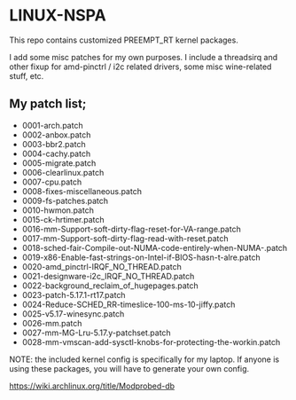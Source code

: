 # LINUX-NSPA

This repo contains customized PREEMPT_RT kernel packages.

I add some misc patches for my own purposes. I include a threadsirq and other fixup for
amd-pinctrl / i2c related drivers, some misc wine-related stuff, etc.

## My patch list;

* 0001-arch.patch
* 0002-anbox.patch
* 0003-bbr2.patch
* 0004-cachy.patch
* 0005-migrate.patch
* 0006-clearlinux.patch
* 0007-cpu.patch
* 0008-fixes-miscellaneous.patch
* 0009-fs-patches.patch
* 0010-hwmon.patch
* 0015-ck-hrtimer.patch
* 0016-mm-Support-soft-dirty-flag-reset-for-VA-range.patch
* 0017-mm-Support-soft-dirty-flag-read-with-reset.patch
* 0018-sched-fair-Compile-out-NUMA-code-entirely-when-NUMA-.patch
* 0019-x86-Enable-fast-strings-on-Intel-if-BIOS-hasn-t-alre.patch
* 0020-amd_pinctrl-IRQF_NO_THREAD.patch
* 0021-designware-i2c_IRQF_NO_THREAD.patch
* 0022-background_reclaim_of_hugepages.patch
* 0023-patch-5.17.1-rt17.patch
* 0024-Reduce-SCHED_RR-timeslice-100-ms-10-jiffy.patch
* 0025-v5.17-winesync.patch
* 0026-mm.patch
* 0027-mm-MG-Lru-5.17.y-patchset.patch
* 0028-mm-vmscan-add-sysctl-knobs-for-protecting-the-workin.patch

NOTE: the included kernel config is specifically for my laptop. If
anyone is using these packages, you will have to generate your own config.

https://wiki.archlinux.org/title/Modprobed-db


